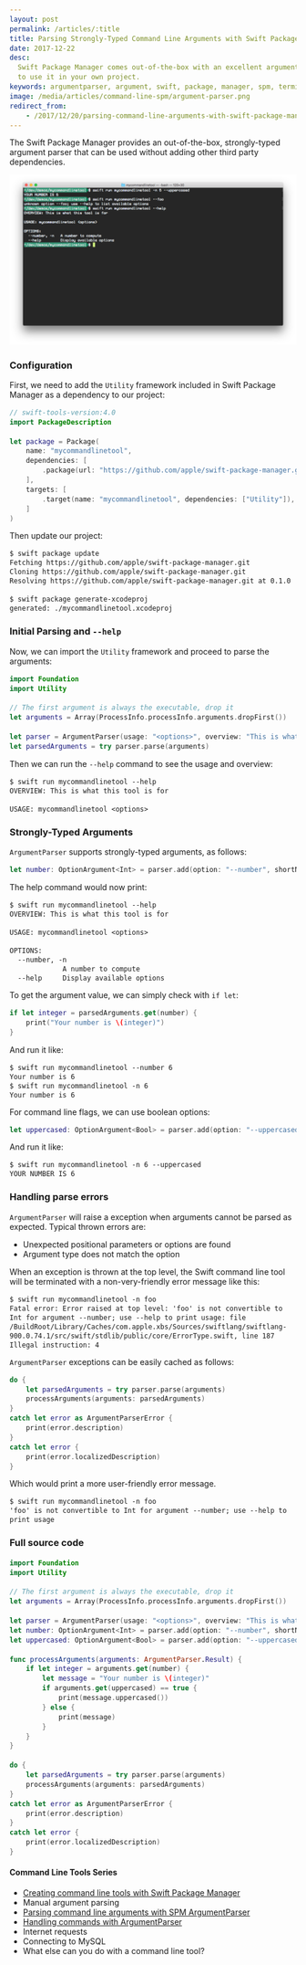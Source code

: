 ```yaml
---
layout: post
permalink: /articles/:title
title: Parsing Strongly-Typed Command Line Arguments with Swift Package Manager ArgumentParser
date: 2017-12-22
desc:
  Swift Package Manager comes out-of-the-box with an excellent argument parser. Here is how
  to use it in your own project.
keywords: argumentparser, argument, swift, package, manager, spm, terminal, console, command, line, macOS, OSX, Linux
image: /media/articles/command-line-spm/argument-parser.png
redirect_from:
    - /2017/12/20/parsing-command-line-arguments-with-swift-package-manager-argument-parser.html
---
```



The Swift Package Manager provides an out-of-the-box, strongly-typed argument parser
that can be used without adding other third party dependencies.

![Using ArgumentParser](/media/articles/command-line-spm/argument-parser.png)

### Configuration

First, we need to add the `Utility` framework included in Swift Package
Manager as a dependency to our project:

```swift
// swift-tools-version:4.0
import PackageDescription

let package = Package(
    name: "mycommandlinetool",
    dependencies: [
        .package(url: "https://github.com/apple/swift-package-manager.git", from: "0.1.0"),
    ],
    targets: [
        .target(name: "mycommandlinetool", dependencies: ["Utility"]),
    ]
)
```

Then update our project:
```
$ swift package update
Fetching https://github.com/apple/swift-package-manager.git
Cloning https://github.com/apple/swift-package-manager.git
Resolving https://github.com/apple/swift-package-manager.git at 0.1.0

$ swift package generate-xcodeproj
generated: ./mycommandlinetool.xcodeproj
```


### Initial Parsing and `--help`

Now, we can import the `Utility` framework and proceed to parse the arguments:

```swift
import Foundation
import Utility

// The first argument is always the executable, drop it
let arguments = Array(ProcessInfo.processInfo.arguments.dropFirst())

let parser = ArgumentParser(usage: "<options>", overview: "This is what this tool is for")
let parsedArguments = try parser.parse(arguments)
```

Then we can run the `--help` command to see the usage and overview:
```
$ swift run mycommandlinetool --help
OVERVIEW: This is what this tool is for

USAGE: mycommandlinetool <options>
```


### Strongly-Typed Arguments

`ArgumentParser` supports strongly-typed arguments, as follows:

```swift
let number: OptionArgument<Int> = parser.add(option: "--number", shortName: "-n", kind: Int.self, usage: "A number to compute")
```

The help command would now print:

```
$ swift run mycommandlinetool --help
OVERVIEW: This is what this tool is for

USAGE: mycommandlinetool <options>

OPTIONS:
  --number, -n
             A number to compute
  --help     Display available options
```

To get the argument value, we can simply check with `if let`:

```swift
if let integer = parsedArguments.get(number) {
    print("Your number is \(integer)")
}
```

And run it like:
```
$ swift run mycommandlinetool --number 6
Your number is 6
$ swift run mycommandlinetool -n 6
Your number is 6
```

For command line flags, we can use boolean options:
```swift
let uppercased: OptionArgument<Bool> = parser.add(option: "--uppercased", kind: Bool.self)
```

And run it like:
```
$ swift run mycommandlinetool -n 6 --uppercased
YOUR NUMBER IS 6
```


### Handling parse errors

`ArgumentParser` will raise a exception when arguments cannot be parsed as
expected. Typical thrown errors are:

- Unexpected positional parameters or options are found
- Argument type does not match the option

When an exception is thrown at the top level, the Swift command line tool will be
terminated with a non-very-friendly error message like this:

```
$ swift run mycommandlinetool -n foo
Fatal error: Error raised at top level: 'foo' is not convertible to Int for argument --number; use --help to print usage: file /BuildRoot/Library/Caches/com.apple.xbs/Sources/swiftlang/swiftlang-900.0.74.1/src/swift/stdlib/public/core/ErrorType.swift, line 187
Illegal instruction: 4
```

`ArgumentParser` exceptions can be easily cached as follows:

```swift
do {
    let parsedArguments = try parser.parse(arguments)
    processArguments(arguments: parsedArguments)
}
catch let error as ArgumentParserError {
    print(error.description)
}
catch let error {
    print(error.localizedDescription)
}
```

Which would print a more user-friendly error message.

```
$ swift run mycommandlinetool -n foo
'foo' is not convertible to Int for argument --number; use --help to print usage
```


### Full source code

```swift
import Foundation
import Utility

// The first argument is always the executable, drop it
let arguments = Array(ProcessInfo.processInfo.arguments.dropFirst())

let parser = ArgumentParser(usage: "<options>", overview: "This is what this tool is for")
let number: OptionArgument<Int> = parser.add(option: "--number", shortName: "-n", kind: Int.self, usage: "A number to compute")
let uppercased: OptionArgument<Bool> = parser.add(option: "--uppercased", kind: Bool.self)

func processArguments(arguments: ArgumentParser.Result) {
    if let integer = arguments.get(number) {
        let message = "Your number is \(integer)"
        if arguments.get(uppercased) == true {
            print(message.uppercased())
        } else {
            print(message)
        }
    }
}

do {
    let parsedArguments = try parser.parse(arguments)
    processArguments(arguments: parsedArguments)
}
catch let error as ArgumentParserError {
    print(error.description)
}
catch let error {
    print(error.localizedDescription)
}
```

#### Command Line Tools Series

- [Creating command line tools with Swift Package Manager](/articles/creating-command-line-tools-with-swift-package-manager)
- Manual argument parsing
- [Parsing command line arguments with SPM ArgumentParser](/articles/parsing-command-line-arguments-with-swift-package-manager-argument-parser)
- [Handling commands with ArgumentParser](/articles/handling-commands-with-swift-package-manager)
- Internet requests
- Connecting to MySQL
- What else can you do with a command line tool?
